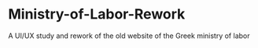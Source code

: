 # Ministry-of-Labor-Rework
A UI/UX study and rework of the old website of the Greek ministry of labor
